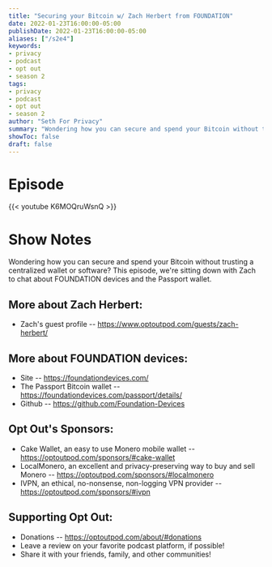 ```yaml
---
title: "Securing your Bitcoin w/ Zach Herbert from FOUNDATION"
date: 2022-01-23T16:00:00-05:00
publishDate: 2022-01-23T16:00:00-05:00
aliases: ["/s2e4"]
keywords:
- privacy
- podcast
- opt out
- season 2
tags:
- privacy
- podcast
- opt out
- season 2
author: "Seth For Privacy"
summary: "Wondering how you can secure and spend your Bitcoin without trusting a centralized wallet or software? This episode, we're sitting down with Zach to chat about FOUNDATION devices and the Passport wallet."
showToc: false
draft: false
---
```


# Episode

<div id="buzzsprout-player-9910604"></div><script src="https://www.buzzsprout.com/1790481/9910604-securing-your-bitcoin-w-zach-herbert-from-foundation.js?container_id=buzzsprout-player-9910604&player=small" type="text/javascript" charset="utf-8"></script>

{{< youtube K6MOQruWsnQ >}}

# Show Notes

Wondering how you can secure and spend your Bitcoin without trusting a centralized wallet or software? This episode, we're sitting down with Zach to chat about FOUNDATION devices and the Passport wallet.

## More about Zach Herbert:

- Zach's guest profile -- https://www.optoutpod.com/guests/zach-herbert/

## More about FOUNDATION devices:

- Site -- https://foundationdevices.com/
- The Passport Bitcoin wallet -- https://foundationdevices.com/passport/details/
- Github -- https://github.com/Foundation-Devices

## Opt Out's Sponsors:

- Cake Wallet, an easy to use Monero mobile wallet -- https://optoutpod.com/sponsors/#cake-wallet
- LocalMonero, an excellent and privacy-preserving way to buy and sell Monero -- https://optoutpod.com/sponsors/#localmonero
- IVPN, an ethical, no-nonsense, non-logging VPN provider -- https://optoutpod.com/sponsors/#ivpn

## Supporting Opt Out:

- Donations -- https://optoutpod.com/about/#donations
- Leave a review on your favorite podcast platform, if possible!
- Share it with your friends, family, and other communities!
